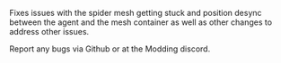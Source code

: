 Fixes issues with the spider mesh getting stuck and position desync between the agent and the mesh container as well as other changes to address other issues.

Report any bugs via Github or at the Modding discord.